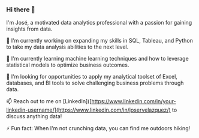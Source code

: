### Hi there 👋

I'm José, a motivated data analytics professional with a passion for gaining insights from data.

🔭 I'm currently working on expanding my skills in SQL, Tableau, and Python to take my data analysis abilities to the next level.

🌱 I'm currently learning machine learning techniques and how to leverage statistical models to optimize business outcomes.

🤔 I'm looking for opportunities to apply my analytical toolset of Excel, databases, and BI tools to solve challenging business problems through data.

📫 Reach out to me on [LinkedIn]([https://www.linkedin.com/in/your-linkedin-username/](https://www.linkedin.com/in/joservelazquez/) to discuss anything data!

⚡ Fun fact: When I'm not crunching data, you can find me outdoors hiking!
